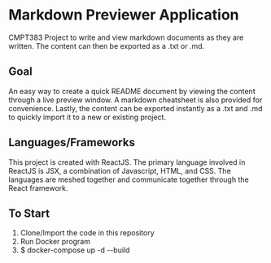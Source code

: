# Markdown Previewer Application
CMPT383 Project to write and view markdown documents as they are written. The content can then be exported as a .txt or .md.

## Goal
An easy way to create a quick README document by viewing the content through a live preview window.
A markdown cheatsheet is also provided for convenience.
Lastly, the content can be exported instantly as a .txt and .md to quickly import it to a new or existing project.

## Languages/Frameworks
This project is created with ReactJS.
The primary language involved in ReactJS is JSX, a combination of Javascript, HTML, and CSS.
The languages are meshed together and communicate together through the React framework.

## To Start
1. Clone/Import the code in this repository
2. Run Docker program
3. $ docker-compose up -d --build
